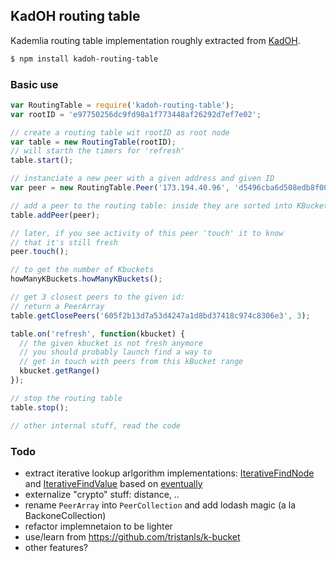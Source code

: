 KadOH routing table
-------------------

Kademlia routing table implementation roughly extracted from [KadOH](https://github.com/jinroh/kadoh).

```bash
$ npm install kadoh-routing-table
```

### Basic use

```js
var RoutingTable = require('kadoh-routing-table');
var rootID = 'e97750256dc9fd98a1f773448af26292d7ef7e02';

// create a routing table wit rootID as root node
var table = new RoutingTable(rootID);
// will starth the timers for 'refresh'
table.start();

// instanciate a new peer with a given address and given ID
var peer = new RoutingTable.Peer('173.194.40.96', 'd5496cba6d508edb8f007e8e3325b971866b6002');

// add a peer to the routing table: inside they are sorted into KBuckets
table.addPeer(peer);

// later, if you see activity of this peer 'touch' it to know
// that it's still fresh
peer.touch();

// to get the number of Kbuckets
howManyKBuckets.howManyKBuckets();

// get 3 closest peers to the given id:
// return a PeerArray
table.getClosePeers('605f2b13d7a53d4247a1d8bd37418c974c8306e3', 3);

table.on('refresh', function(kbucket) {
  // the given kbucket is not fresh anymore
  // you should probably launch find a way to
  // get in touch with peers from this kBucket range
  kbucket.getRange()
});

// stop the routing table
table.stop();

// other internal stuff, read the code
```

### Todo
- extract iterative lookup arlgorithm implementations: [IterativeFindNode](https://github.com/jinroh/kadoh/blob/master/lib/node.js#L407-L459) and [IterativeFindValue](https://github.com/jinroh/kadoh/blob/master/lib/node.js#L461-L521) based on [eventually](https://github.com/kadoh/eventually)
- externalize "crypto" stuff: distance, ..
- rename `PeerArray` into `PeerCollection` and add lodash magic (a la BackoneCollection)
- refactor implemnetaion to be lighter
- use/learn from https://github.com/tristanls/k-bucket
- other features?
